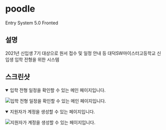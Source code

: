 # poodle
Entry System 5.0 Fronted

## 설명

2021년 신입생 7기 대상으로 원서 접수 및 일정 안내 등 대덕SW마이스터고등학교 신입생 입학 전형을 위한 시스템

## 스크린샷

<details open>
    <summary>입학 전형 일정을 확인할 수 있는 메인 페이지입니다.</summary>
  
![입학 전형 일정을 확인할 수 있는 메인 페이지입니다.](https://user-images.githubusercontent.com/48552260/116676670-37df0d80-a9e2-11eb-924a-53a79954867d.png)
</details>

<details open>
    <summary>지원자가 계정을 생성할 수 있는 페이지입니다.</summary>
  
![지원자가 계정을 생성할 수 있는 페이지입니다.](https://user-images.githubusercontent.com/48552260/116676767-593ff980-a9e2-11eb-970b-0e831869466b.png)
</details>
